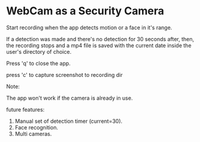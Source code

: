 WebCam as a Security Camera
===========================

Start recording when the app detects motion or a face in it's range.

If a detection was made and there's no detection for 30 seconds after, then, the recording stops
and a mp4 file is saved with the current date inside the user's directory of choice.

Press 'q' to close the app.

press 'c' to capture screenshot to recording dir

Note: 

The app won't work if the camera is already in use.

future features:
1. Manual set of detection timer (current=30).
2. Face recognition.
3. Multi cameras.

